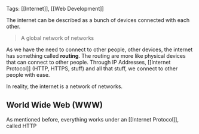
Tags: [[Internet]], [[Web Development]]

The internet can be described as a bunch of devices connected with each other. 

> A global network of networks

As we have the need to connect to other people, other devices, the internet has something called **routing**. The routing are more like physical devices that can connect to other people. Through IP Addresses, [[Internet Protocol]] (HTTP, HTTPS, stuff) and all that stuff, we connect to other people with ease.

In reality, the internet is a network of networks.


## World Wide Web (WWW)

As mentioned before, everything works under an [[Internet Protocol]], called HTTP 

